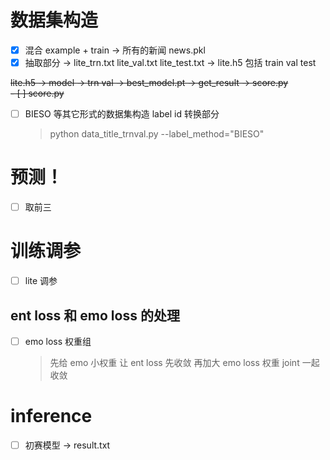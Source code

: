 # 数据集构造
- [x] 混合 example + train -> 所有的新闻 news.pkl
- [x] 抽取部分 -> lite_trn.txt lite_val.txt lite_test.txt -> lite.h5 包括 train val test  

~~lite.h5 -> model -> trn val -> best_model.pt -> get_result -> score.py~~  
~~- [ ] score.py~~
- [ ] BIESO 等其它形式的数据集构造 label id 转换部分
    > python data_title_trnval.py --label_method="BIESO"
# 预测！
- [ ] 取前三

# 训练调参
- [ ] lite 调参

## ent loss 和 emo loss 的处理
- [ ] emo loss 权重组
    > 先给 emo 小权重 让 ent loss 先收敛 再加大 emo loss 权重 joint 一起收敛 

# inference
- [ ] 初赛模型 -> result.txt

